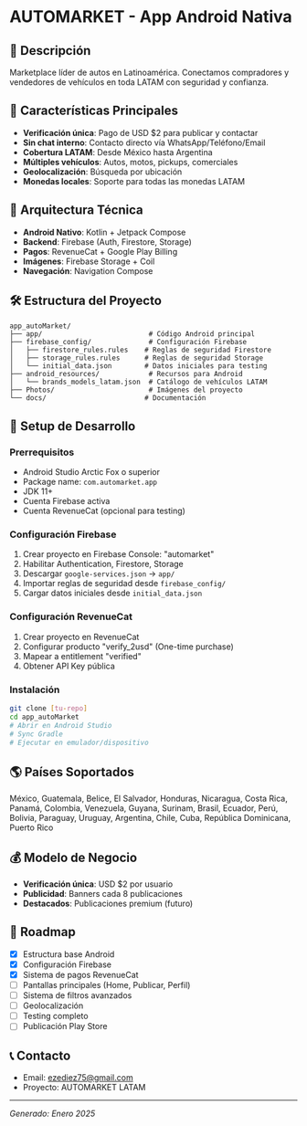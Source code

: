 # AUTOMARKET - App Android Nativa

## 🚗 Descripción
Marketplace líder de autos en Latinoamérica. Conectamos compradores y vendedores de vehículos en toda LATAM con seguridad y confianza.

## 🎯 Características Principales
- **Verificación única**: Pago de USD $2 para publicar y contactar
- **Sin chat interno**: Contacto directo vía WhatsApp/Teléfono/Email
- **Cobertura LATAM**: Desde México hasta Argentina
- **Múltiples vehículos**: Autos, motos, pickups, comerciales
- **Geolocalización**: Búsqueda por ubicación
- **Monedas locales**: Soporte para todas las monedas LATAM

## 📱 Arquitectura Técnica
- **Android Nativo**: Kotlin + Jetpack Compose
- **Backend**: Firebase (Auth, Firestore, Storage)
- **Pagos**: RevenueCat + Google Play Billing
- **Imágenes**: Firebase Storage + Coil
- **Navegación**: Navigation Compose

## 🛠️ Estructura del Proyecto
```
app_autoMarket/
├── app/                          # Código Android principal
├── firebase_config/              # Configuración Firebase
│   ├── firestore_rules.rules    # Reglas de seguridad Firestore
│   ├── storage_rules.rules      # Reglas de seguridad Storage
│   └── initial_data.json        # Datos iniciales para testing
├── android_resources/            # Recursos para Android
│   └── brands_models_latam.json  # Catálogo de vehículos LATAM
├── Photos/                       # Imágenes del proyecto
└── docs/                        # Documentación
```

## 🔧 Setup de Desarrollo

### Prerrequisitos
- Android Studio Arctic Fox o superior
- Package name: `com.automarket.app`
- JDK 11+
- Cuenta Firebase activa
- Cuenta RevenueCat (opcional para testing)

### Configuración Firebase
1. Crear proyecto en Firebase Console: "automarket"
2. Habilitar Authentication, Firestore, Storage
3. Descargar `google-services.json` → `app/`
4. Importar reglas de seguridad desde `firebase_config/`
5. Cargar datos iniciales desde `initial_data.json`

### Configuración RevenueCat
1. Crear proyecto en RevenueCat
2. Configurar producto "verify_2usd" (One-time purchase)
3. Mapear a entitlement "verified"
4. Obtener API Key pública

### Instalación
```bash
git clone [tu-repo]
cd app_autoMarket
# Abrir en Android Studio
# Sync Gradle
# Ejecutar en emulador/dispositivo
```

## 🌎 Países Soportados
México, Guatemala, Belice, El Salvador, Honduras, Nicaragua, Costa Rica, Panamá, Colombia, Venezuela, Guyana, Surinam, Brasil, Ecuador, Perú, Bolivia, Paraguay, Uruguay, Argentina, Chile, Cuba, República Dominicana, Puerto Rico

## 💰 Modelo de Negocio
- **Verificación única**: USD $2 por usuario
- **Publicidad**: Banners cada 8 publicaciones
- **Destacados**: Publicaciones premium (futuro)

## 🚀 Roadmap
- [x] Estructura base Android
- [x] Configuración Firebase
- [x] Sistema de pagos RevenueCat
- [ ] Pantallas principales (Home, Publicar, Perfil)
- [ ] Sistema de filtros avanzados
- [ ] Geolocalización
- [ ] Testing completo
- [ ] Publicación Play Store

## 📞 Contacto
- Email: ezediez75@gmail.com
- Proyecto: AUTOMARKET LATAM

---
*Generado: Enero 2025*
